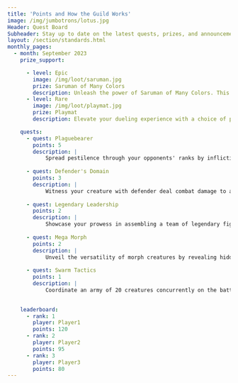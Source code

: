 ```yaml
---
title: 'Points and How the Guild Works'
image: /img/jumbotrons/lotus.jpg
Header: Quest Board
Subheader: Stay up to date on the latest quests, prizes, and announcements
layout: /section/standards.html
monthly_pages:
  - month: September 2023
    prize_support:

      - level: Epic
        image: /img/loot/saruman.jpg
        prize: Saruman of Many Colors
        description: Unleash the power of Saruman of Many Colors. This Game Day Promo prize awaits one valiant challenger.
      - level: Rare
        image: /img/loot/playmat.jpg
        prize: Playmat
        description: Elevate your dueling experience with a choice of playmat from our shop inventory. Command the battlefield in style and show your opponents you mean business.

    quests:
      - quest: Plaguebearer
        points: 5
        description: |
            Spread pestilence through your opponents' ranks by inflicting 30 or more poison counters during a single game. Your mastery over contagion is recognized and rewarded.
      
      - quest: Defender's Domain
        points: 3
        description: |
            Witness your creature with defender deal combat damage to a player, showcasing your unconventional tactics and earning recognition.
      
      - quest: Legendary Leadership
        points: 2
        description: |
            Showcase your prowess in assembling a team of legendary figures and set yourself apart on the battlefield by governing with five or more legendary creatures under your command.
      
      - quest: Mega Morph
        points: 2
        description: |
            Unveil the versatility of morph creatures by revealing hidden potential in three or more creatures simultaneously. Commendations for your strategic manipulation of hidden power.
      
      - quest: Swarm Tactics
        points: 1
        description: |
            Coordinate an army of 20 creatures concurrently on the battlefield, showcasing your tactical acumen in maintaining such numbers. Your skillful strategy is acknowledged.
      

    leaderboard:
      - rank: 1
        player: Player1
        points: 120
      - rank: 2
        player: Player2
        points: 95
      - rank: 3
        player: Player3
        points: 80
---
```


